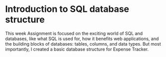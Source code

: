 # Introduction to SQL database structure
This week Assignment is focused on the exciting world of SQL and databases, like what SQL is used for, how it benefits web applications, and the building blocks of databases: tables, columns, and data types. But most importantly, I created a basic database structure for  Expense Tracker.
